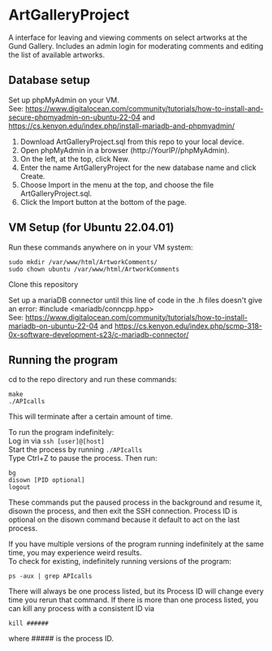 # ArtGalleryProject
 A interface for leaving and viewing comments on select artworks at the Gund Gallery. Includes an admin login for moderating comments and editing the list of available artworks.

## Database setup
Set up phpMyAdmin on your VM.  
See: https://www.digitalocean.com/community/tutorials/how-to-install-and-secure-phpmyadmin-on-ubuntu-22-04 and https://cs.kenyon.edu/index.php/install-mariadb-and-phpmyadmin/

1. Download ArtGalleryProject.sql from this repo to your local device.  
2. Open phpMyAdmin in a browser (http://YourIP//phpMyAdmin).  
3. On the left, at the top, click New.  
4. Enter the name ArtGalleryProject for the new database name and click Create.  
5. Choose Import in the menu at the top, and choose the file ArtGalleryProject.sql.  
6. Click the Import button at the bottom of the page.

## VM Setup (for Ubuntu 22.04.01)  
Run these commands anywhere on in your VM system:  
```
sudo mkdir /var/www/html/ArtworkComments/  
sudo chown ubuntu /var/www/html/ArtworkComments
```

Clone this repository

Set up a mariaDB connector until this line of code in the .h files doesn't give an error: #include <mariadb/conncpp.hpp>   
See: https://www.digitalocean.com/community/tutorials/how-to-install-mariadb-on-ubuntu-22-04 and https://cs.kenyon.edu/index.php/scmp-318-0x-software-development-s23/c-mariadb-connector/



## Running the program
cd to the repo directory and run these commands:  
```
make  
./APIcalls
```
This will terminate after a certain amount of time.

To run the program indefinitely:  
Log in via ```ssh [user]@[host]```  
Start the process by running ```./APIcalls```  
Type Ctrl+Z to pause the process. Then run:  
```
bg  
disown [PID optional]
logout  
```
These commands put the paused process in the background and resume it, disown the process, and then exit the SSH connection. Process ID is optional on the disown command because it default to act on the last process.

If you have multiple versions of the program running indefinitely at the same time, you may experience weird results.  
To check for existing, indefinitely running versions of the program:
```
ps -aux | grep APIcalls
```
There will always be one process listed, but its Process ID will change every time you rerun that command. If there is more than one process listed, you can kill any process with a consistent ID via
```
kill ######
```
where ##### is the process ID.

